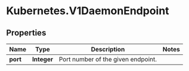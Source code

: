 # Kubernetes.V1DaemonEndpoint

## Properties
Name | Type | Description | Notes
------------ | ------------- | ------------- | -------------
**port** | **Integer** | Port number of the given endpoint. | 


